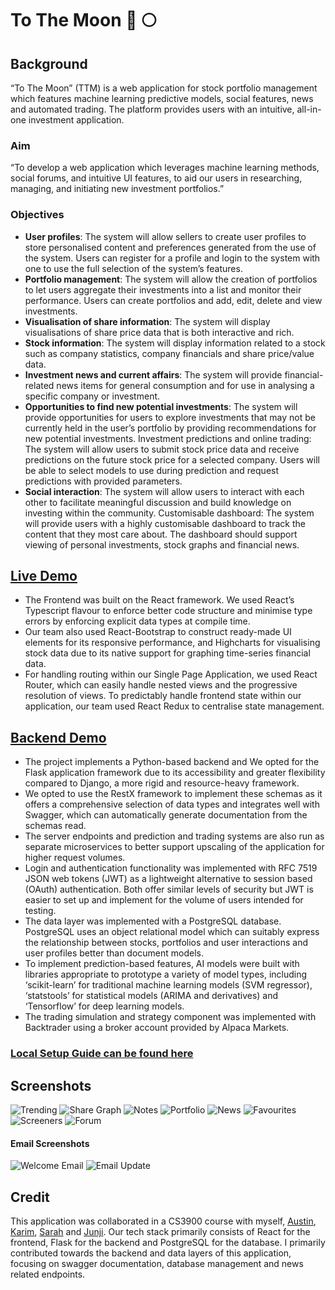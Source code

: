# To The Moon 🚀 🌕

## Background

“To The Moon” (TTM) is a web application for stock portfolio management which features machine learning predictive models, social features, news and automated trading. The platform provides users with an intuitive, all-in-one investment application. 

### Aim

“To develop a web application which leverages machine learning methods, social forums, and intuitive UI features, to aid our users in researching, managing, and initiating new investment portfolios.”

### Objectives

* **User profiles**: The system will allow sellers to create user profiles to store personalised content and preferences generated from the use of the system. Users can register for a profile and login to the system with one to use the full selection of the system’s features. 
* **Portfolio management**: The system will allow the creation of portfolios to let users aggregate their investments into a list and monitor their performance. Users can create portfolios and add, edit, delete and view investments. 
* **Visualisation of share information**: The system will display visualisations of share price data that is both interactive and rich.
* **Stock information**: The system will display information related to a stock such as company statistics, company financials and share price/value data. 
* **Investment news and current affairs**: The system will provide financial-related news items for general consumption and for use in analysing a specific company or investment. 
* **Opportunities to find new potential investments**: The system will provide opportunities for users to explore investments that may not be currently held in the user’s portfolio by providing recommendations for new potential investments.  Investment predictions and online trading: The system will allow users to submit stock price data and receive predictions on the future stock price for a selected company. Users will be able to select models to use during prediction and request predictions with provided parameters.
* **Social interaction**: The system will allow users to interact with each other to facilitate meaningful discussion and build knowledge on investing within the community.
Customisable dashboard: The system will provide users with a highly customisable dashboard to track the content that they most care about. The dashboard should support viewing of personal investments, stock graphs and financial news.


## [Live Demo](https://career-fairs-connect.netlify.app/landing)

* The Frontend was built on the React framework. We used React’s Typescript flavour to enforce better code structure and minimise type errors by enforcing explicit data types at compile time.
* Our team also used React-Bootstrap to construct ready-made UI elements for its responsive performance, and Highcharts for visualising stock data due to its native support for graphing time-series financial data. 
* For handling routing within our Single Page Application, we used React Router, which can easily handle nested views and the progressive resolution of views. To predictably handle frontend state within our application, our team used React Redux to centralise state management.

## [Backend Demo](https://tothemoon-api.herokuapp.com/)

* The project implements a Python-based backend and We opted for the Flask application framework due to its accessibility and greater flexibility compared to Django, a more rigid and resource-heavy framework. 
* We opted to use the RestX framework to implement these schemas as it offers a comprehensive selection of data types and integrates well with Swagger, which can automatically generate documentation from the schemas read. 
* The server endpoints and prediction and trading systems are also run as separate microservices to better support upscaling of the application for higher request volumes. 
* Login and authentication functionality was implemented with RFC 7519 JSON web tokens (JWT) as a lightweight alternative to session based (OAuth) authentication. Both offer similar levels of security but JWT is easier to set up and implement for the volume of users intended for testing. 
* The data layer was implemented with a PostgreSQL database. PostgreSQL uses an object relational model which can suitably express the relationship between stocks, portfolios and user interactions and user profiles better than document models. 
* To implement prediction-based features, AI models were built with libraries appropriate to prototype a variety of model types, including ‘scikit-learn’ for traditional machine learning models (SVM regressor), ‘statstools’ for statistical models (ARIMA and derivatives) and ‘Tensorflow’ for deep learning models. 
* The trading simulation and strategy component was implemented with Backtrader using a broker account provided by Alpaca Markets. 

### [Local Setup Guide can be found here](https://github.com/sseanik/To-the-Moon/blob/main/LOCAL_SETUP.md)

## Screenshots

![Trending](https://github.com/sseanik/To-the-Moon/blob/main/screenshots/Trending.png)
![Share Graph](https://github.com/sseanik/To-the-Moon/blob/main/screenshots/SharePrice.png)
![Notes](https://github.com/sseanik/To-the-Moon/blob/main/screenshots/Notes.png)
![Portfolio](https://github.com/sseanik/To-the-Moon/blob/main/screenshots/Portfolio.png)
![News](https://github.com/sseanik/To-the-Moon/blob/main/screenshots/News.png)
![Favourites](https://github.com/sseanik/To-the-Moon/blob/main/screenshots/Favourites.png)
![Screeners](https://github.com/sseanik/To-the-Moon/blob/main/screenshots/Screeners.png)
![Forum](https://github.com/sseanik/To-the-Moon/blob/main/screenshots/Forum.png)

#### Email Screenshots

![Welcome Email](https://github.com/sseanik/To-the-Moon/blob/main/screenshots/Email.png)
![Email Update](https://github.com/sseanik/To-the-Moon/blob/main/screenshots/EmailUpdate.png)

## Credit

This application was collaborated in a CS3900 course with myself, [Austin](https://github.com/AJLandry1000000000), [Karim](https://github.com/karim-saad), [Sarah](https://github.com/serahtan) and [Junji](https://github.com/pul-s4r). Our tech stack primarily consists of React for the frontend, Flask for the backend and PostgreSQL for the database. I primarily contributed towards the backend and data layers of this application, focusing on swagger documentation, database management and news related endpoints.
